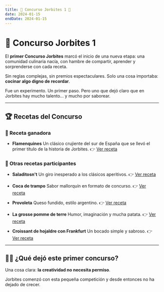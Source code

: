```yaml
---
title: 🥑 Concurso Jorbites 1 🥑
date: 2024-01-15
endDate: 2024-01-15
---
```


# 🥑 Concurso Jorbites 1

El **primer Concurso Jorbites** marcó el inicio de una nueva etapa: una comunidad culinaria nacía, con hambre de compartir, aprender y sorprenderse con cada receta.

Sin reglas complejas, sin premios espectaculares. Solo una cosa importaba: **cocinar algo digno de recordar**.

Fue un experimento. Un primer paso. Pero uno que dejó claro que en Jorbites hay mucho talento... y mucho por saborear.

---

## 🏆 Recetas del Concurso

### 🥇 Receta ganadora

- **Flamenquines**
  Un clásico crujiente del sur de España que se llevó el primer título de la historia de Jorbites.
  👉 [Ver receta](https://jorbites.com/recipes/66b68f9ff77f24892d55c1e3)

### 🍴 Otras recetas participantes

- **Saladitosn't**
  Un giro inesperado a los clásicos aperitivos.
  👉 [Ver receta](https://jorbites.com/recipes/66b646f599e383307489febb)

- **Coca de trampo**
  Sabor mallorquín en formato de concurso.
  👉 [Ver receta](https://jorbites.com/recipes/66b68e7cf77f24892d55c1e0)

- **Provoleta**
  Queso fundido, estilo argentino.
  👉 [Ver receta](https://jorbites.com/recipes/66b68f82f77f24892d55c1e2)

- **La grosse pomme de terre**
  Humor, imaginación y mucha patata.
  👉 [Ver receta](https://jorbites.com/recipes/66b691130bb6ac9a8f4854e2)

- **Croissant de hojaldre con Frankfurt**
  Un bocado simple y sabroso.
  👉 [Ver receta](https://jorbites.com/recipes/66b6935253359bc0a19af026)

---

## 🧑‍🍳 ¿Qué dejó este primer concurso?

Una cosa clara: **la creatividad no necesita permiso**.

Jorbites comenzó con esta pequeña competición y desde entonces no ha dejado de crecer.
